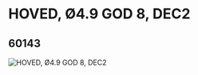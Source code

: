 # HOVED, Ø4.9 GOD 8, DEC2
## 60143
![HOVED, Ø4.9 GOD 8, DEC2](https://lc-www-live-s.legocdn.com/media/bricks/5/2/4508436.jpg)